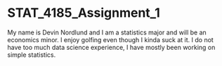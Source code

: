 # STAT_4185_Assignment_1
My name is Devin Nordlund and I am a statistics major and will be an economics minor. I enjoy golfing even though I kinda suck at it. I do not have too much data science experience, I have mostly been working on simple statistics.
